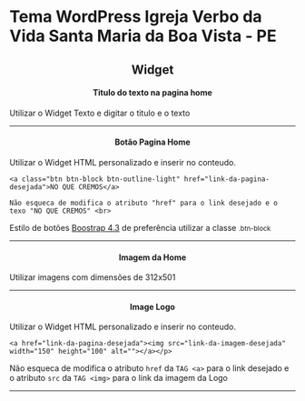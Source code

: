 <h1>Tema WordPress Igreja Verbo da Vida Santa Maria da Boa Vista - PE</h1>

<h2 style="text-align: center;">Widget</h2>

<h4 style="text-align: center;">Titulo do texto na pagina home</h4>
<p>Utilizar o Widget Texto e digitar o titulo e o texto</p>
<hr>

<h4 style="text-align: center;">Botão Pagina Home</h4>
<p>
	Utilizar o Widget HTML personalizado e inserir no conteudo.<br>
	
```
<a class="btn btn-block btn-outline-light" href="link-da-pagina-desejada">NO QUE CREMOS</a>

```
	Não esqueca de modifica o atributo "href" para o link desejado e o texo "NO QUE CREMOS" <br> 
Estilo de botões <a href="https://getbootstrap.com/docs/4.3/components/buttons/">Boostrap 4.3</a> de preferência utilizar a classe <small>.btn-block</small>
	
</p>
<hr>

<h4 style="text-align: center;">Imagem da Home</h4>
<p>Utilizar imagens com dimensões de 312x501</p>
<hr>
<h4 style="text-align: center;">Image Logo</h4>
<p>
	Utilizar o Widget HTML personalizado e inserir no conteudo.

```
<a href="link-da-pagina-desejada"><img src="link-da-imagem-desejada" width="150" height="100" alt=""></a></p>
```

Não esqueca de modifica o atributo ```href``` da ```TAG <a>``` para o link desejado e o atributo ``` src ``` da ``` TAG <img> ``` para o link da imagem da Logo <br>

<hr>